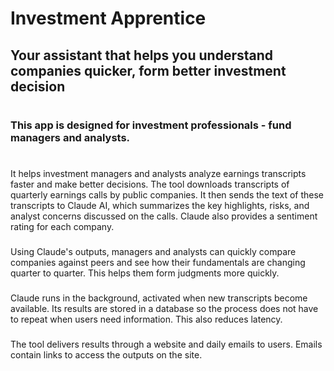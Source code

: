# Investment Apprentice
## Your assistant that helps you understand companies quicker, form better investment decision
# 
### This app is designed for investment professionals - fund managers and analysts.
# 

It helps investment managers and analysts analyze earnings transcripts faster and make better decisions. The tool downloads transcripts of quarterly earnings calls by public companies. It then sends the text of these transcripts to Claude AI, which summarizes the key highlights, risks, and analyst concerns discussed on the calls. Claude also provides a sentiment rating for each company.
### 
Using Claude's outputs, managers and analysts can quickly compare companies against peers and see how their fundamentals are changing quarter to quarter. This helps them form judgments more quickly.  
###
Claude runs in the background, activated when new transcripts become available. Its results are stored in a database so the process does not have to repeat when users need information. This also reduces latency. 
###
The tool delivers results through a website and daily emails to users. Emails contain links to access the outputs on the site.



